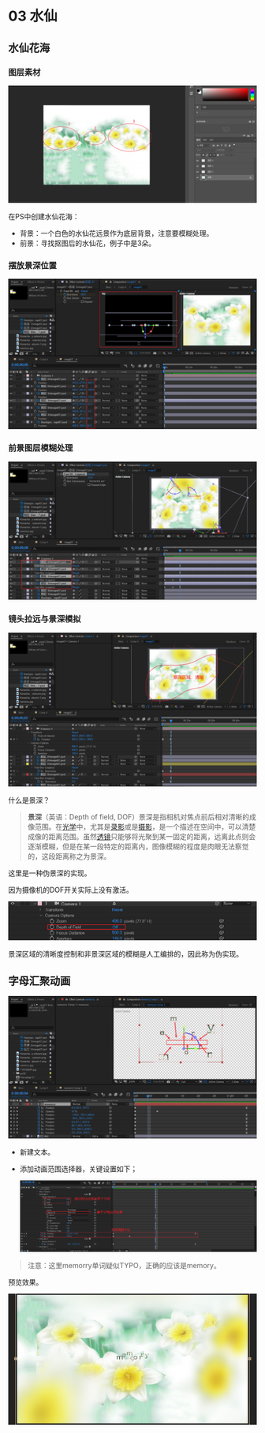 # 03 水仙

## 水仙花海

### 图层素材

![image-20220301163550576](assets/image-20220301163550576.png)

在PS中创建水仙花海：

- 背景：一个白色的水仙花远景作为底层背景，注意要模糊处理。
- 前景：寻找抠图后的水仙花，例子中是3朵。



### 摆放景深位置

![image-20220301163948152](assets/image-20220301163948152.png)



### 前景图层模糊处理

![image-20220301164215717](assets/image-20220301164215717.png)



### 镜头拉远与景深模拟

![image-20220301164652149](assets/image-20220301164652149.png)

什么是景深？

> **景深**（英语：Depth of field, DOF）景深是指相机对焦点前后相对清晰的成像范围。在[光学](https://zh.wikipedia.org/wiki/光學)中，尤其是[录影](https://zh.wikipedia.org/wiki/錄影)或是[摄影](https://zh.wikipedia.org/wiki/攝影)，是一个描述在空间中，可以清楚成像的距离范围。虽然[透镜](https://zh.wikipedia.org/wiki/鏡頭)只能够将光聚到某一固定的距离，远离此点则会逐渐模糊，但是在某一段特定的距离内，图像模糊的程度是肉眼无法察觉的，这段距离称之为景深。

这里是一种伪景深的实现。

因为摄像机的DOF开关实际上没有激活。

![image-20220301165641717](assets/image-20220301165641717.png)

景深区域的清晰度控制和非景深区域的模糊是人工编排的，因此称为伪实现。



## 字母汇聚动画

![image-20220301170637499](assets/image-20220301170637499.png)

- 新建文本。

- 添加动画范围选择器，关键设置如下；

  ![image-20220301170845647](assets/image-20220301170845647.png)

> 注意：这里memorry单词疑似TYPO，正确的应该是memory。

预览效果。

![image-20220301171119533](assets/image-20220301171119533.png)

